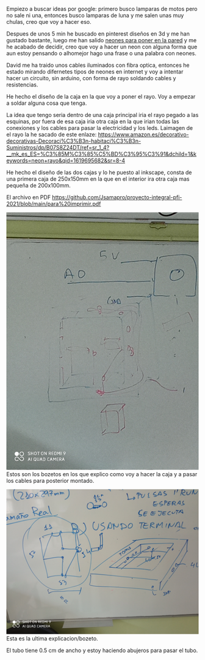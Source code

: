 Empiezo a buscar ideas por google: primero busco lamparas de motos pero no sale ni una, entonces busco lamparas de luna y me salen unas muy chulas, creo que voy a hacer eso.

Despues de unos 5 min he buscado en pinterest diseños en 3d y me han gustado bastante, luego me han salido [neones para poner en la pared](https://www.pinterest.es/search/pins/?rs=ac&len=2&q=lamparas%20neon%20pared&eq=lamparas%20neon&etslf=4891&term_meta[]=lamparas%7Cautocomplete%7C3&term_meta[]=neon%7Cautocomplete%7C3&term_meta[]=pared%7Cautocomplete%7C3) y me he acabado de decidir, creo que voy a hacer un neon con alguna forma que aun estoy pensando o alhomejor hago una frase o una palabra con neones.

David me ha traido unos cables iluminados con fibra optica, entonces he estado mirando difernetes tipos de neones en internet y voy a intentar hacer un circuito, sin arduino, con forma de rayo soldando cables y resistencias.

He hecho el diseño de la caja en la que voy a poner el rayo. Voy a empezar a soldar alguna cosa que tenga.

La idea que tengo seria dentro de una caja principal iria el rayo pegado a las esquinas, por fuera de esa caja iria otra caja en la que irian todas las conexiones y los cables para pasar la electricidad y los leds. 
Laimagen de el rayo la he sacado de este enlaze: https://www.amazon.es/decorativo-decorativas-Decoraci%C3%B3n-habitaci%C3%B3n-Suministros/dp/B07S8Z24DT/ref=sr_1_4?__mk_es_ES=%C3%85M%C3%85%C5%BD%C3%95%C3%91&dchild=1&keywords=neon+rayo&qid=1619695682&sr=8-4

He hecho el diseño de las dos cajas y lo he puesto al inkscape, consta de una primera caja de 250x150mm en la que en el interior ira otra caja mas pequeña de 200x100mm.

El archivo en PDF https://github.com/Jsamapro/proyecto-integral-pfi-2021/blob/main/para%20imprimir.pdf

![](https://github.com/Jsamapro/proyecto-integral-pfi-2021/blob/main/IMG_20210429_101108.jpg)
Estos son los bozetos en los que explico como voy a hacer la caja y a pasar los cables para posterior montado.

![](https://github.com/Jsamapro/proyecto-integral-pfi-2021/blob/main/IMG_20210429_130013.jpg)
Esta es la ultima explicacion/bozeto.

El tubo tiene 0.5 cm de ancho y estoy haciendo abujeros para pasar el tubo.
